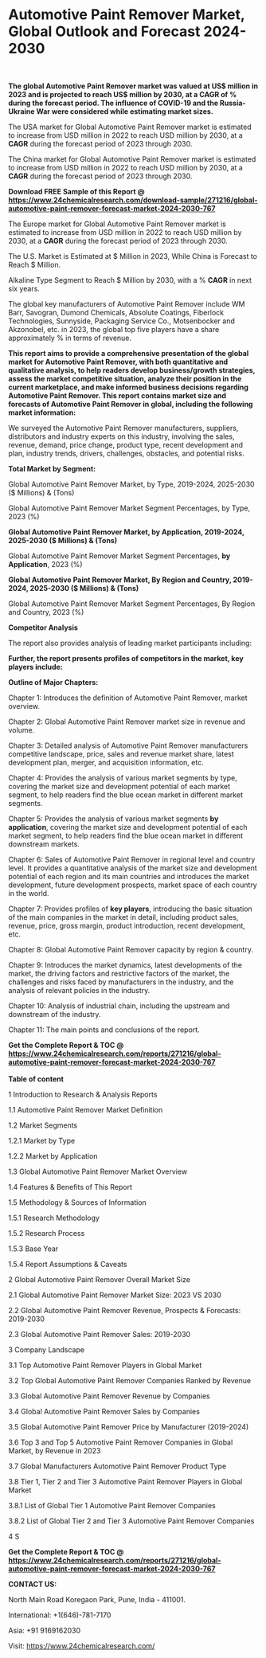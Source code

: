 <h1>Automotive Paint Remover Market, Global Outlook and Forecast 2024-2030</h1><br/><p><strong>The global Automotive Paint Remover market was valued at US$ million in 2023 and is projected to reach US$ million by 2030, at a <strong>CAGR</strong> of % during the forecast period. The influence of COVID-19 and the Russia-Ukraine War were considered while estimating market sizes.</strong></p><p>The USA market for Global Automotive Paint Remover market is estimated to increase from USD million in 2022 to reach USD million by 2030, at a <strong>CAGR</strong> during the forecast period of 2023 through 2030.</p><p>The China market for Global Automotive Paint Remover market is estimated to increase from USD million in 2022 to reach USD million by 2030, at a <strong>CAGR</strong> during the forecast period of 2023 through 2030.</p><div><b>Download FREE Sample of this Report @ <a href="https://www.24chemicalresearch.com/download-sample/271216/global-automotive-paint-remover-forecast-market-2024-2030-767">https://www.24chemicalresearch.com/download-sample/271216/global-automotive-paint-remover-forecast-market-2024-2030-767</a></b></div><p>The Europe market for Global Automotive Paint Remover market is estimated to increase from USD million in 2022 to reach USD million by 2030, at a <strong>CAGR</strong> during the forecast period of 2023 through 2030.</p><p>The U.S. Market is Estimated at $ Million in 2023, While China is Forecast to Reach $ Million.</p><p>Alkaline Type Segment to Reach $ Million by 2030, with a % <strong>CAGR</strong> in next six years.</p><p>The global key manufacturers of Automotive Paint Remover include WM Barr, Savogran, Dumond Chemicals, Absolute Coatings, Fiberlock Technologies, Sunnyside, Packaging Service Co., Motsenbocker and Akzonobel, etc. in 2023, the global top five players have a share approximately % in terms of revenue.</p><p><strong>This report aims to provide a comprehensive presentation of the global market for Automotive Paint Remover, with both quantitative and qualitative analysis, to help readers develop business/growth strategies, assess the market competitive situation, analyze their position in the current marketplace, and make informed business decisions regarding Automotive Paint Remover. This report contains market size and forecasts of Automotive Paint Remover in global, including the following market information:</strong></p><p>We surveyed the Automotive Paint Remover manufacturers, suppliers, distributors and industry experts on this industry, involving the sales, revenue, demand, price change, product type, recent development and plan, industry trends, drivers, challenges, obstacles, and potential risks.</p><p><strong>Total Market by Segment:</strong></p><p>Global Automotive Paint Remover Market, by Type, 2019-2024, 2025-2030 ($ Millions) & (Tons)</p><p>Global Automotive Paint Remover Market Segment Percentages, by Type, 2023 (%)</p><p><strong>Global Automotive Paint Remover Market, <strong>by Application</strong>, 2019-2024, 2025-2030 ($ Millions) & (Tons)</strong></p><p>Global Automotive Paint Remover Market Segment Percentages, <strong>by Application</strong>, 2023 (%)</p><p><strong>Global Automotive Paint Remover Market, By Region and Country, 2019-2024, 2025-2030 ($ Millions) & (Tons)</strong></p><p>Global Automotive Paint Remover Market Segment Percentages, By Region and Country, 2023 (%)</p><p><strong>Competitor Analysis</strong></p><p>The report also provides analysis of leading market participants including:</p><p><strong>Further, the report presents profiles of competitors in the market, <strong>key players</strong> include:</strong></p><p><strong>Outline of Major Chapters:</strong></p><p>Chapter 1: Introduces the definition of Automotive Paint Remover, market overview.</p><p>Chapter 2: Global Automotive Paint Remover market size in revenue and volume.</p><p>Chapter 3: Detailed analysis of Automotive Paint Remover manufacturers competitive landscape, price, sales and revenue market share, latest development plan, merger, and acquisition information, etc.</p><p>Chapter 4: Provides the analysis of various market segments by type, covering the market size and development potential of each market segment, to help readers find the blue ocean market in different market segments.</p><p>Chapter 5: Provides the analysis of various market segments <strong>by application</strong>, covering the market size and development potential of each market segment, to help readers find the blue ocean market in different downstream markets.</p><p>Chapter 6: Sales of Automotive Paint Remover in regional level and country level. It provides a quantitative analysis of the market size and development potential of each region and its main countries and introduces the market development, future development prospects, market space of each country in the world.</p><p>Chapter 7: Provides profiles of <strong>key players</strong>, introducing the basic situation of the main companies in the market in detail, including product sales, revenue, price, gross margin, product introduction, recent development, etc.</p><p>Chapter 8: Global Automotive Paint Remover capacity by region & country.</p><p>Chapter 9: Introduces the market dynamics, latest developments of the market, the driving factors and restrictive factors of the market, the challenges and risks faced by manufacturers in the industry, and the analysis of relevant policies in the industry.</p><p>Chapter 10: Analysis of industrial chain, including the upstream and downstream of the industry.</p><p>Chapter 11: The main points and conclusions of the report.</p><div><b>Get the Complete Report & TOC @ <a href="https://www.24chemicalresearch.com/reports/271216/global-automotive-paint-remover-forecast-market-2024-2030-767">https://www.24chemicalresearch.com/reports/271216/global-automotive-paint-remover-forecast-market-2024-2030-767</a></b></div><br><b>Table of content</b><p>1 Introduction to Research & Analysis Reports<br />
 
  1.1 Automotive Paint Remover Market Definition<br />
 
  1.2 Market Segments<br />
 
  1.2.1 Market by Type<br />
 
  1.2.2 Market by Application<br />
 
  1.3 Global Automotive Paint Remover Market Overview<br />
 
  1.4 Features & Benefits of This Report<br />
 
  1.5 Methodology & Sources of Information<br />
 
  1.5.1 Research Methodology<br />
 
  1.5.2 Research Process<br />
 
  1.5.3 Base Year<br />
 
  1.5.4 Report Assumptions & Caveats<br />
 
 2 Global Automotive Paint Remover Overall Market Size<br />
 
  2.1 Global Automotive Paint Remover Market Size: 2023 VS 2030<br />
 
  2.2 Global Automotive Paint Remover Revenue, Prospects & Forecasts: 2019-2030<br />
 
  2.3 Global Automotive Paint Remover Sales: 2019-2030<br />
 
 3 Company Landscape<br />
 
  3.1 Top Automotive Paint Remover Players in Global Market<br />
 
  3.2 Top Global Automotive Paint Remover Companies Ranked by Revenue<br />
 
  3.3 Global Automotive Paint Remover Revenue by Companies<br />
 
  3.4 Global Automotive Paint Remover Sales by Companies<br />
 
  3.5 Global Automotive Paint Remover Price by Manufacturer (2019-2024)<br />
 
  3.6 Top 3 and Top 5 Automotive Paint Remover Companies in Global Market, by Revenue in 2023<br />
 
  3.7 Global Manufacturers Automotive Paint Remover Product Type<br />
 
  3.8 Tier 1, Tier 2 and Tier 3 Automotive Paint Remover Players in Global Market<br />
 
  3.8.1 List of Global Tier 1 Automotive Paint Remover Companies<br />
 
  3.8.2 List of Global Tier 2 and Tier 3 Automotive Paint Remover Companies<br />
 
 4 S<br><div><b>Get the Complete Report & TOC @ <a href="https://www.24chemicalresearch.com/reports/271216/global-automotive-paint-remover-forecast-market-2024-2030-767">https://www.24chemicalresearch.com/reports/271216/global-automotive-paint-remover-forecast-market-2024-2030-767</a></b></div></p>
 
 <b>CONTACT US:</b><br>
 
 North Main Road Koregaon Park, Pune, India - 411001.<br/>
 
 International: +1(646)-781-7170<br/>
 
 Asia: +91 9169162030<br/>
 
 Visit: <a href="https://www.24chemicalresearch.com/">https://www.24chemicalresearch.com/</a>
 
 <br>